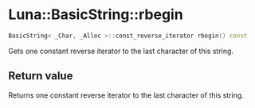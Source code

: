 # Luna::BasicString::rbegin

```c++
BasicString< _Char, _Alloc >::const_reverse_iterator rbegin() const
```

Gets one constant reverse iterator to the last character of this string. 



## Return value
Returns one constant reverse iterator to the last character of this string. 

